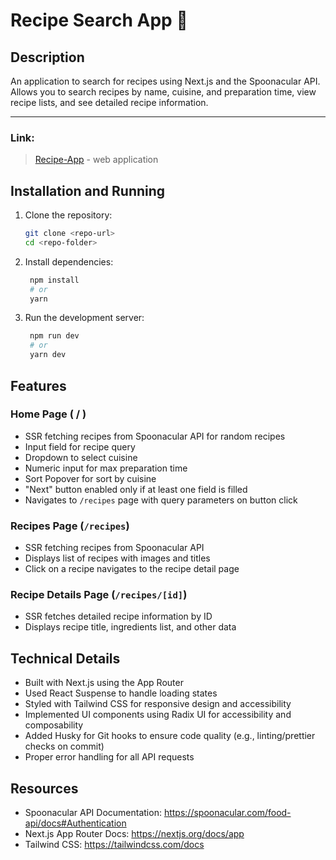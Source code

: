 # Recipe Search App 🍝

## Description

An application to search for recipes using Next.js and the Spoonacular API.  
Allows you to search recipes by name, cuisine, and preparation time, view recipe lists, and see detailed recipe information.

---

### Link:

> [Recipe-App](https://develops-today-pi.vercel.app/) - web application

## Installation and Running

1. Clone the repository:

   ```bash
   git clone <repo-url>
   cd <repo-folder>

   ```

2. Install dependencies:

   ```bash
    npm install
    # or
    yarn

   ```

3. Run the development server:
   ```bash
    npm run dev
    # or
    yarn dev
   ```

## Features

### Home Page ( / )

- SSR fetching recipes from Spoonacular API for random recipes
- Input field for recipe query
- Dropdown to select cuisine
- Numeric input for max preparation time
- Sort Popover for sort by cuisine
- "Next" button enabled only if at least one field is filled
- Navigates to `/recipes` page with query parameters on button click

### Recipes Page (`/recipes`)

- SSR fetching recipes from Spoonacular API
- Displays list of recipes with images and titles
- Click on a recipe navigates to the recipe detail page

### Recipe Details Page (`/recipes/[id]`)

- SSR fetches detailed recipe information by ID
- Displays recipe title, ingredients list, and other data

## Technical Details

- Built with Next.js using the App Router
- Used React Suspense to handle loading states
- Styled with Tailwind CSS for responsive design and accessibility
- Implemented UI components using Radix UI for accessibility and composability
- Added Husky for Git hooks to ensure code quality (e.g., linting/prettier checks on commit)
- Proper error handling for all API requests

## Resources

- Spoonacular API Documentation: https://spoonacular.com/food-api/docs#Authentication
- Next.js App Router Docs: https://nextjs.org/docs/app
- Tailwind CSS: https://tailwindcss.com/docs
